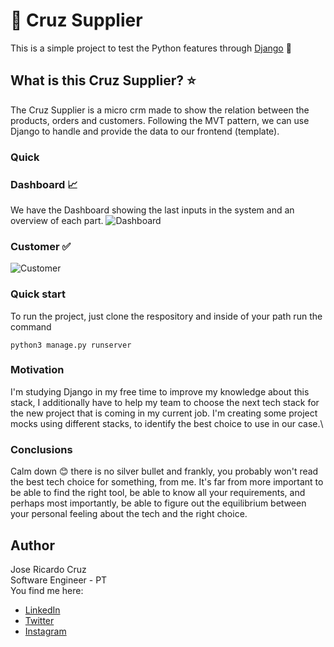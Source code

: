 # :snake: Cruz Supplier

This is a simple project to test the Python features through [Django](https://www.djangoproject.com) :battery:



## What is this Cruz Supplier? :star:

The Cruz Supplier is a micro crm made to show the relation between the products, orders and customers.
Following the MVT pattern, we can use Django to handle and provide the data to our frontend (template).


### Quick



### **Dashboard**  :chart_with_upwards_trend:
We have the Dashboard showing the last inputs in the system and an overview of each part.
![Dashboard](https://i.imgur.com/CdsoRTU.png)




### **Customer**  :white_check_mark:
![Customer](https://i.imgur.com/t47PGME.png)



### Quick start
To run the project, just clone the respository and inside of your path run the command
```
python3 manage.py runserver
```


### Motivation
I'm studying Django in my free time to improve my knowledge about this stack, I additionally have to help my team to choose the next tech stack for the new project that is coming in my current job. I'm creating some project mocks using different stacks, to identify the best choice to use in our case.\




### Conclusions

Calm down :blush: there is no silver bullet and frankly, you probably won't read the best tech choice for something, from me. It's far from more important to be able to find the right tool, be able to know all your requirements, and perhaps most importantly, be able to figure out the equilibrium between your personal feeling about the tech and the right choice.


## Author
Jose Ricardo Cruz\
Software Engineer - PT\
You find me here:
 - [LinkedIn](https://www.linkedin.com/in/josepontocruz/)
 - [Twitter](https://twitter.com/josepontocruz)
 - [Instagram](https://www.instagram.com/josepontocruz/)



